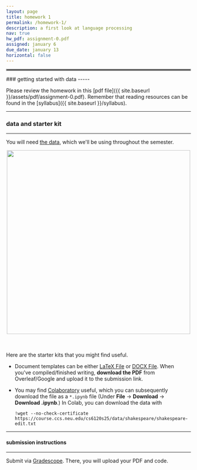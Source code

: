 ```yaml
---
layout: page
title: homework 1
permalink: /homework-1/
description: a first look at language processing
nav: true
hw_pdf: assignment-0.pdf
assigned: january 6
due_date: january 13
horizontal: false
---
```


<hr style="border:2px solid gray">
### getting started with data
-----

Please review the homework in this [pdf file]({{ site.baseurl }}/assets/pdf/assignment-0.pdf). Remember that reading resources can be found in the [syllabus]({{ site.baseurl }}/syllabus).

-----
### data and starter kit
-----

You will need [the data](https://course.ccs.neu.edu/cs6120s25/data/shakespeare/), which we'll be using throughout the semester. 

<center>
<img src="https://imageio.forbes.com/specials-images/imageserve/66abc4cf8c5342c38fdb1e00/0x0.jpg" width="500" height="auto">
</center>
<br>
<br>

Here are the starter kits that you might find useful.

* Document templates can be either [LaTeX File](https://www.overleaf.com/read/gbwryydmdjhv) or [DOCX File](https://docs.google.com/document/d/1Q8fpJo-gF_L0_TwUdw5E7x7faOAStK4n). When you've compiled/finished writing, **download the PDF** from Overleaf/Google and upload it to the submission link.

* You may find [Colaboratory](https://colab.research.google.com) useful, which you can subsequently download the file as a `*.ipynb` file (Under **File** &rarr; **Download** &rarr; **Download .ipynb**.) In Colab, you can download the data with 

  ```
  !wget --no-check-certificate https://course.ccs.neu.edu/cs6120s25/data/shakespeare/shakespeare-edit.txt
  ```

-----
#### submission instructions
-----

Submit via [Gradescope](https://www.gradescope.com/courses/930780). There, you will upload your PDF and code.


<!--
<br><br><br>
<hr style="border:2px solid gray">
#### project checkpoint
-----

Each week, there will be a checkpoint for you project so that you are on track to turn in the project at the end of the semester. In your homework this week, you will

* start surveying the available data (preferably *outside* of Kaggle). List three interesting datasets here.
* start introducing yourself to your classmates and seeing whether or not you'd like to form a team. List the names of three classmates that you've met.
-->
